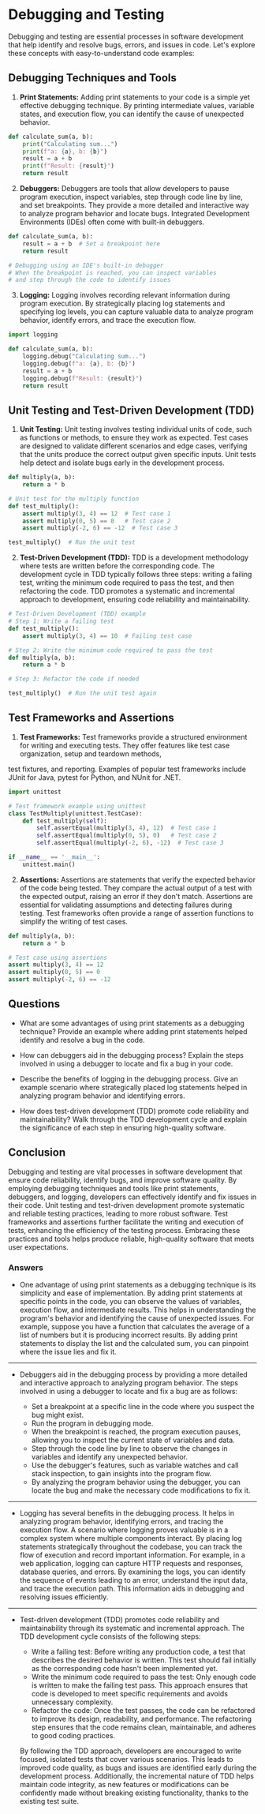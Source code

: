 # Debugging and Testing

Debugging and testing are essential processes in software development that help identify and resolve bugs, errors, and issues in code. Let's explore these concepts with easy-to-understand code examples:

## Debugging Techniques and Tools

1. **Print Statements:** Adding print statements to your code is a simple yet effective debugging technique. By printing intermediate values, variable states, and execution flow, you can identify the cause of unexpected behavior.

```python
def calculate_sum(a, b):
    print("Calculating sum...")
    print(f"a: {a}, b: {b}")
    result = a + b
    print(f"Result: {result}")
    return result
```

2. **Debuggers:** Debuggers are tools that allow developers to pause program execution, inspect variables, step through code line by line, and set breakpoints. They provide a more detailed and interactive way to analyze program behavior and locate bugs. Integrated Development Environments (IDEs) often come with built-in debuggers.

```python
def calculate_sum(a, b):
    result = a + b  # Set a breakpoint here
    return result

# Debugging using an IDE's built-in debugger
# When the breakpoint is reached, you can inspect variables
# and step through the code to identify issues
```

3. **Logging:** Logging involves recording relevant information during program execution. By strategically placing log statements and specifying log levels, you can capture valuable data to analyze program behavior, identify errors, and trace the execution flow.

```python
import logging

def calculate_sum(a, b):
    logging.debug("Calculating sum...")
    logging.debug(f"a: {a}, b: {b}")
    result = a + b
    logging.debug(f"Result: {result}")
    return result
```

## Unit Testing and Test-Driven Development (TDD)

1. **Unit Testing:** Unit testing involves testing individual units of code, such as functions or methods, to ensure they work as expected. Test cases are designed to validate different scenarios and edge cases, verifying that the units produce the correct output given specific inputs. Unit tests help detect and isolate bugs early in the development process.

```python
def multiply(a, b):
    return a * b

# Unit test for the multiply function
def test_multiply():
    assert multiply(3, 4) == 12  # Test case 1
    assert multiply(0, 5) == 0   # Test case 2
    assert multiply(-2, 6) == -12  # Test case 3

test_multiply()  # Run the unit test
```

2. **Test-Driven Development (TDD):** TDD is a development methodology where tests are written before the corresponding code. The development cycle in TDD typically follows three steps: writing a failing test, writing the minimum code required to pass the test, and then refactoring the code. TDD promotes a systematic and incremental approach to development, ensuring code reliability and maintainability.

```python
# Test-Driven Development (TDD) example
# Step 1: Write a failing test
def test_multiply():
    assert multiply(3, 4) == 10  # Failing test case

# Step 2: Write the minimum code required to pass the test
def multiply(a, b):
    return a * b

# Step 3: Refactor the code if needed

test_multiply()  # Run the unit test again
```

## Test Frameworks and Assertions

1. **Test Frameworks:** Test frameworks provide a structured environment for writing and executing tests. They offer features like test case organization, setup and teardown methods,

test fixtures, and reporting. Examples of popular test frameworks include JUnit for Java, pytest for Python, and NUnit for .NET.

```python
import unittest

# Test framework example using unittest
class TestMultiply(unittest.TestCase):
    def test_multiply(self):
        self.assertEqual(multiply(3, 4), 12)  # Test case 1
        self.assertEqual(multiply(0, 5), 0)   # Test case 2
        self.assertEqual(multiply(-2, 6), -12)  # Test case 3

if __name__ == '__main__':
    unittest.main()
```

2. **Assertions:** Assertions are statements that verify the expected behavior of the code being tested. They compare the actual output of a test with the expected output, raising an error if they don't match. Assertions are essential for validating assumptions and detecting failures during testing. Test frameworks often provide a range of assertion functions to simplify the writing of test cases.

```python
def multiply(a, b):
    return a * b

# Test case using assertions
assert multiply(3, 4) == 12
assert multiply(0, 5) == 0
assert multiply(-2, 6) == -12
```

## Questions

- What are some advantages of using print statements as a debugging technique? Provide an example where adding print statements helped identify and resolve a bug in the code.

- How can debuggers aid in the debugging process? Explain the steps involved in using a debugger to locate and fix a bug in your code.

- Describe the benefits of logging in the debugging process. Give an example scenario where strategically placed log statements helped in analyzing program behavior and identifying errors.

- How does test-driven development (TDD) promote code reliability and maintainability? Walk through the TDD development cycle and explain the significance of each step in ensuring high-quality software.

## Conclusion

Debugging and testing are vital processes in software development that ensure code reliability, identify bugs, and improve software quality. By employing debugging techniques and tools like print statements, debuggers, and logging, developers can effectively identify and fix issues in their code. Unit testing and test-driven development promote systematic and reliable testing practices, leading to more robust software. Test frameworks and assertions further facilitate the writing and execution of tests, enhancing the efficiency of the testing process. Embracing these practices and tools helps produce reliable, high-quality software that meets user expectations.

### Answers

- One advantage of using print statements as a debugging technique is its simplicity and ease of implementation. By adding print statements at specific points in the code, you can observe the values of variables, execution flow, and intermediate results. This helps in understanding the program's behavior and identifying the cause of unexpected issues. For example, suppose you have a function that calculates the average of a list of numbers but it is producing incorrect results. By adding print statements to display the list and the calculated sum, you can pinpoint where the issue lies and fix it.

---

- Debuggers aid in the debugging process by providing a more detailed and interactive approach to analyzing program behavior. The steps involved in using a debugger to locate and fix a bug are as follows:

  - Set a breakpoint at a specific line in the code where you suspect the bug might exist.
  - Run the program in debugging mode.
  - When the breakpoint is reached, the program execution pauses, allowing you to inspect the current state of variables and data.
  - Step through the code line by line to observe the changes in variables and identify any unexpected behavior.
  - Use the debugger's features, such as variable watches and call stack inspection, to gain insights into the program flow.
  - By analyzing the program behavior using the debugger, you can locate the bug and make the necessary code modifications to fix it.

---

- Logging has several benefits in the debugging process. It helps in analyzing program behavior, identifying errors, and tracing the execution flow. A scenario where logging proves valuable is in a complex system where multiple components interact. By placing log statements strategically throughout the codebase, you can track the flow of execution and record important information. For example, in a web application, logging can capture HTTP requests and responses, database queries, and errors. By examining the logs, you can identify the sequence of events leading to an error, understand the input data, and trace the execution path. This information aids in debugging and resolving issues efficiently.

---

- Test-driven development (TDD) promotes code reliability and maintainability through its systematic and incremental approach. The TDD development cycle consists of the following steps:

  - Write a failing test: Before writing any production code, a test that describes the desired behavior is written. This test should fail initially as the corresponding code hasn't been implemented yet.
  - Write the minimum code required to pass the test: Only enough code is written to make the failing test pass. This approach ensures that code is developed to meet specific requirements and avoids unnecessary complexity.
  - Refactor the code: Once the test passes, the code can be refactored to improve its design, readability, and performance. The refactoring step ensures that the code remains clean, maintainable, and adheres to good coding practices.

  By following the TDD approach, developers are encouraged to write focused, isolated tests that cover various scenarios. This leads to improved code quality, as bugs and issues are identified early during the development process. Additionally, the incremental nature of TDD helps maintain code integrity, as new features or modifications can be confidently made without breaking existing functionality, thanks to the existing test suite.
